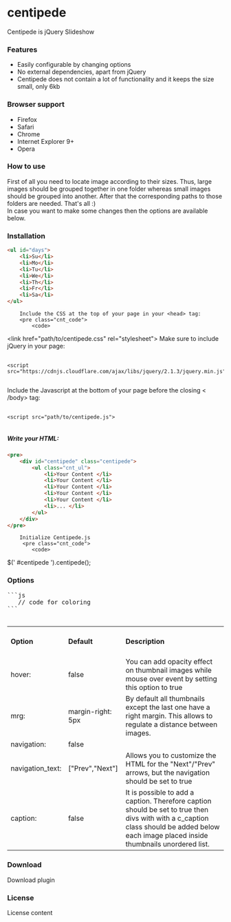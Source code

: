 # centipede
Centipede is jQuery Slideshow

<h3>Features</h3>
<div class="section_content">
    <ul class="features_list">
        <li><span>Easily configurable by changing options</span></li>
        <li><span>No external dependencies, apart from jQuery</span></li>
        <li><span>Centipede does not contain a lot of functionality and it keeps the size small, only 6kb</span></li>
    </ul>
</div>

<h3>Browser support</h3>
<div class="section_content">
    <ul class="browser_support_list">
        <li><span>Firefox</span></li>
        <li><span>Safari</span></li>
        <li><span>Chrome</span></li>
        <li><span>Internet Explorer 9+</span></li>
        <li><span>Opera</span></li>
    </ul>
</div>
 <h3>How to use</h3>
<div class="section_content">
    <p class="how_to_use_desc">
        First of all you need to locate image according to their sizes. Thus, large images should be grouped together in one folder whereas small images should be grouped into another.
        After that the corresponding paths to those folders are needed. That's all :) <br>
        In case you want to make some changes then the options are available below.
    </p>
</div>
<h3>Installation</h3>
<div class="section_content">

```html
<ul id="days">
    <li>Su</li>
    <li>Mo</li>
    <li>Tu</li>
    <li>We</li>
    <li>Th</li>
    <li>Fr</li>
    <li>Sa</li>
</ul>
```
    
        Include the CSS at the top of your page in your <head> tag:
        <pre class="cnt_code">
            <code>
<span><</span>link href="path/to/centipede.css" rel=<span>"stylesheet"</span>>
            </code>
        </pre>
        Make sure to include jQuery in your page:

<pre class="cnt_code">
    <code>
<span><</span>script <span>src</span>=<span>"https://cdnjs.cloudflare.com/ajax/libs/jquery/2.1.3/jquery.min.js"</span>>
    </code>
</pre>

Include the Javascript at the bottom of your page before the closing < /body> tag:

<pre class="cnt_code">
    <code>
<span><</span>script <span class="cnt_attr">src</span>=<span class="cnt_string">"path/to/centipede.js"</span>>
    </code>
</pre>

##### Write your HTML:

```html
<pre>
    <div id="centipede" class="centipede"> 
        <ul class="cnt_ul">
            <li>Your Content </li>
            <li>Your Content </li>
            <li>Your Content </li>
            <li>Your Content </li>
            <li>Your Content </li>
            <li>... </li>
        </ul>
    </div>    
</pre>
```
        Initialize Centipede.js
         <pre class="cnt_code">
            <code>
$(<span class="cnt_string">' #centipede '</span>).centipede();
            </code>
         </pre>
</div>

<h3>Options</h3>
<div class="section_content">
    <pre class="cnt_code">
```js
   // code for coloring
```
    </pre>
</div>

<table class="options_list">
    <tr>
        <td><h4>Option</h4></td>
        <td><h4>Default</h4></td>
        <td><h4>Description</h4></td>
    </tr>
    <tr>
        <td class="key">hover:</td>
        <td class="default">false</td>
        <td class="value">You can add opacity effect on thumbnail images while mouse over event by setting this option to <span class="selected">true</span></td>
    </tr>
    <tr>
        <td class="key">mrg:</td>
        <td class="default">margin-right: 5px</td>
        <td class="value">By default all thumbnails except the last one have a right margin. This allows to regulate a distance between images.</td>
    </tr>
    <tr>
        <td class="key">navigation:</td>
        <td class="default">false</td>
        <td class="value"></td>
    </tr>
    <tr>
        <td class="key">navigation_text:</td>
        <td class="default">["Prev","Next"]</td>
        <td class="value">Allows you to customize the HTML for the "Next"/"Prev" arrows, but the <span class="selected">navigation</span> should be set to true</td>
    </tr>
    <tr>
        <td class="key">caption:</td>
        <td class="default">false</td>
        <td class="value">It is possible to add a caption. Therefore <span class="selected">caption</span> should be set to true
            then divs with with a <span class="selected">c_caption</span> class should be added below each image placed inside <span class="selected">thumbnails</span> unordered list. </td>
    </tr>
</table>
<h3>Download</h3>
<div class="section_content">
    Download plugin
</div>
<h3>License</h3>
<div class="section_content">
    License content
</div>
